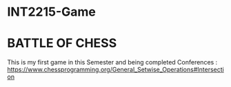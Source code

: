 # INT2215-Game 
# BATTLE OF CHESS
This is my first game in this Semester and being completed
Conferences :
https://www.chessprogramming.org/General_Setwise_Operations#Intersection
